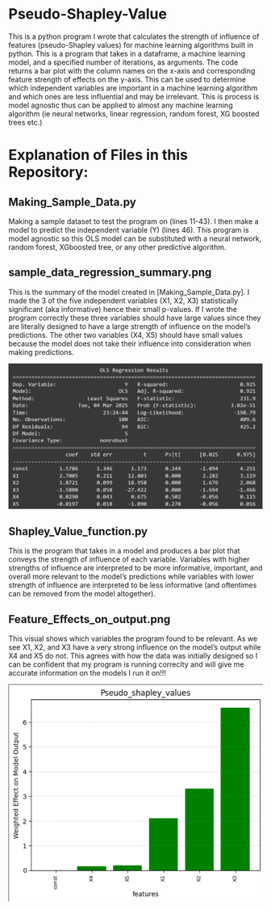 # Pseudo-Shapley-Value
This is a python program I wrote that calculates the strength of influence of features (pseudo-Shapley values) for machine learning algorithms built in python.
This is a program that takes in a dataframe, a machine learning model, and a specified number of iterations, as arguments. The code returns a bar plot with the column names on the x-axis and corresponding feature strength of effects on the y-axis. This can be used to determine which independent variables are important in a machine learning algorithm and which ones are less influential and may be irrelevant. This is process is model agnostic thus can be applied to almost any machine learning algorithm (ie neural networks, linear regression, random forest, XG boosted trees 
etc.) 
# Explanation of Files in this Repository:

## Making_Sample_Data.py

Making a sample dataset to test the program on (lines 11-43). I then make a model to predict the independent variable (Y) (lines 46). This program is model agnostic so this OLS model can be substituted with a neural network, random forest, XGboosted tree, or any other predictive algorithm. 

## sample_data_regression_summary.png

This is the summary of the model created in [Making_Sample_Data.py]. I made the 3 of the five independent variables (X1, X2, X3)  statistically significant (aka informative) hence their small p-values. If I wrote the program correctly these three variables should have large values since they are literally designed to have a large strength of influence on the model’s predictions. The other two variables (X4, X5) should have small values because the model does not take their influence into consideration when making predictions. 

![](Sample_data_regression_summary.png)

## Shapley_Value_function.py

This is the program that takes in a model and produces a bar plot that conveys the strength of influence of each variable. Variables with higher strengths of influence are interpreted to be more informative, important, and overall more relevant to the model’s predictions while variables with lower strength of influence are interpreted to be less informative (and oftentimes can be removed from the model altogether). 

## Feature_Effects_on_output.png

This visual shows which variables the program found to be relevant. As we see X1, X2, and X3 have a very strong influence on the model’s output while X4 and X5 do not. This agrees with how the data was initially designed so I can be confident that my program is running correclty and will give me accurate information on the models I run it on!!!

![](Feature_effects_on_output.png)
